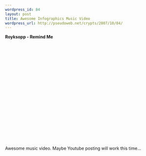 ```yaml
--- 
wordpress_id: 84
layout: post
title: Awesome Infographics Music Video
wordpress_url: http://pseudoweb.net/crypts/2007/10/84/
---
```

<b>Royksopp - Remind Me</b>
<object width="425" height="350"><param name="movie" value="http://youtube.com/v/lBvaHZIrt0o"></param><embed src="http://youtube.com/v/lBvaHZIrt0o" type="application/x-shockwave-flash" width="425" height="350"></embed></object><br />Awesome music video. Maybe Youtube posting will work this time...
